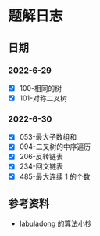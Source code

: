 # 题解日志

## 日期

### 2022-6-29
- [x] 100-相同的树
- [x] 101-对称二叉树 

### 2022-6-30
- [x] 053-最大子数组和
- [x] 094-二叉树的中序遍历
- [x] 206-反转链表 
- [x] 234-回文链表
- [x] 485-最大连续 1 的个数 

## 参考资料
- [labuladong 的算法小抄](https://labuladong.github.io/algo/)

